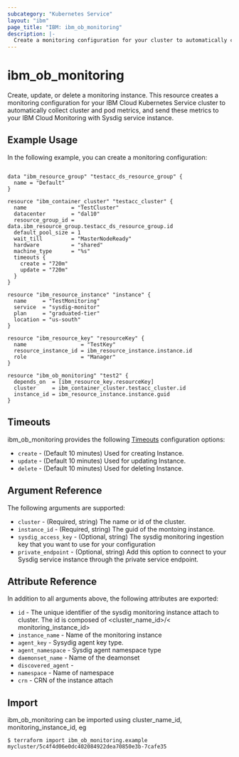 ```yaml
---
subcategory: "Kubernetes Service"
layout: "ibm"
page_title: "IBM: ibm_ob_monitoring"
description: |-
  Create a monitoring configuration for your cluster to automatically collect pod logs and send them to IBM Log Analysis.
---
```


# ibm\_ob_monitoring


Create, update, or delete a monitoring instance. This resource creates a monitoring configuration for your IBM Cloud Kubernetes Service cluster to automatically collect cluster and pod metrics, and send these metrics to your IBM Cloud Monitoring with Sysdig service instance.

## Example Usage

In the following example, you can create a monitoring configuration:

```hcl

data "ibm_resource_group" "testacc_ds_resource_group" {
  name = "Default"
}

resource "ibm_container_cluster" "testacc_cluster" {
  name              = "TestCluster"
  datacenter        = "dal10"
  resource_group_id = data.ibm_resource_group.testacc_ds_resource_group.id
  default_pool_size = 1
  wait_till         = "MasterNodeReady"
  hardware          = "shared"
  machine_type      = "%s"
  timeouts {
    create = "720m"
    update = "720m"
  }
}

resource "ibm_resource_instance" "instance" {
  name     = "TestMonitoring"
  service  = "sysdig-monitor"
  plan     = "graduated-tier"
  location = "us-south"
}

resource "ibm_resource_key" "resourceKey" {
  name                 = "TestKey"
  resource_instance_id = ibm_resource_instance.instance.id
  role                 = "Manager"
}

resource "ibm_ob_monitoring" "test2" {
  depends_on  = [ibm_resource_key.resourceKey]
  cluster     = ibm_container_cluster.testacc_cluster.id
  instance_id = ibm_resource_instance.instance.guid
}

```

## Timeouts

ibm_ob_monitoring provides the following [Timeouts](https://www.terraform.io/docs/configuration/resources.html#timeouts) configuration options:

* `create` - (Default 10 minutes) Used for creating Instance.
* `update` - (Default 10 minutes) Used for updating Instance.
* `delete` - (Default 10 minutes) Used for deleting Instance.

## Argument Reference

The following arguments are supported:

* `cluster` - (Required, string) The name or id of the cluster. 
* `instance_id` - (Required, string) The guid of the montoing instance.
* `sysdig_access_key` - (Optional, string) The sysdig monitoring ingestion key that you want to use for your configuration
* `private_endpoint` - (Optional, string) Add this option to connect to your Sysdig service instance through the private service endpoint.


## Attribute Reference

In addition to all arguments above, the following attributes are exported:

* `id` - The unique identifier of the sysdig monitoring instance attach to cluster. The id is composed of \<cluster_name_id\>/\< monitoring_instance_id\>
* `instance_name` - Name of the monitoring instance
* `agent_key` - Sysydig agent key type.
* `agent_namespace` - Sysdig agent namespace type
* `daemonset_name` - Name of the deamonset
* `discovered_agent` - 
* `namespace` - Name of namespace
* `crn` - CRN of the instance attach

## Import

ibm_ob_monitoring can be imported using cluster_name_id, monitoring_instance_id, eg

```
$ terraform import ibm_ob_monitoring.example mycluster/5c4f4d06e0dc402084922dea70850e3b-7cafe35

